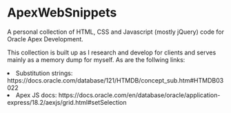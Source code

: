 # ApexWebSnippets
<p>
  A personal collection of HTML, CSS and Javascript (mostly jQuery) code for Oracle Apex Development.
</p>
<p>
  This collection is built up as I research and develop for clients and serves mainly as a memory dump for myself. As are the follwing links:</br>
  <li> Substitution strings: https://docs.oracle.com/database/121/HTMDB/concept_sub.htm#HTMDB03022 </li>
  <li> Apex JS docs: https://docs.oracle.com/en/database/oracle/application-express/18.2/aexjs/grid.html#setSelection </li>
</p>
